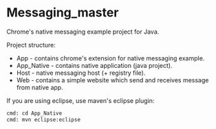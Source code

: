 # Messaging_master
Chrome's native messaging example project for Java.

Project structure:
  - App - contains chrome's extension for native messaging example.
  - App_Native - contains native application (java project).
  - Host - native messaging host (+ registry file).
  - Web - contains a simple website which send and receives message from native app.

If you are using eclipse, use maven's eclipse plugin:
```sh
cmd: cd App_Native
cmd: mvn eclipse:eclipse
```
